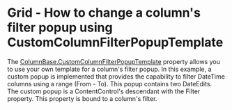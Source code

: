 # Grid - How to change a column's filter popup using CustomColumnFilterPopupTemplate


<p>The <a href="https://documentation.devexpress.com/WPF/DevExpress.Xpf.Grid.ColumnBase.CustomColumnFilterPopupTemplate.property">ColumnBase.CustomColumnFilterPopupTemplate</a> property allows you to use your own template for a column's filter popup. In this example, a custom popup is implemented that provides the capability to filter DateTime columns using a range (From - To). This popup contains two DateEdits.<br>The custom popup is a ContentControl's descendant with the Filter property. This property is bound to a column's filter.</p>

<br/>


